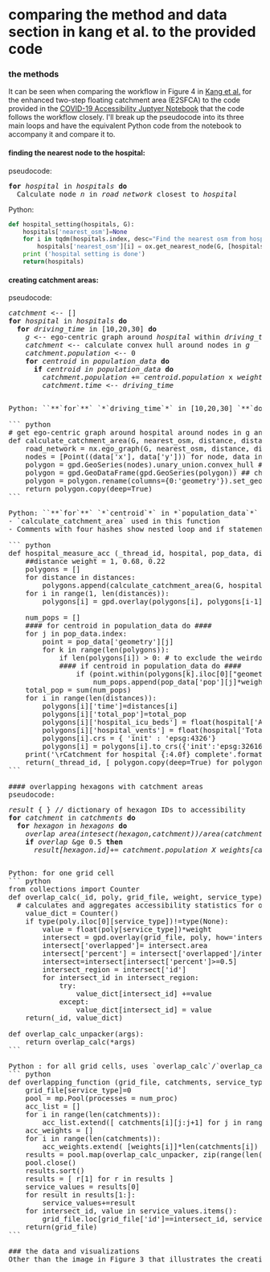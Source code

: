 # comparing the method and data section in kang et al. to the provided code

### the methods
It can be seen when comparing the workflow in Figure 4 in [Kang et al.](https://ij-healthgeographics.biomedcentral.com/articles/10.1186/s12942-020-00229-x) for the enhanced two-step floating catchment area (E2SFCA) to the code provided in the [COVID-19 Accessibility Juptyer Notebook](https://cybergisxhub.cigi.illinois.edu/notebook/rapidly-measuring-spatial-accessibility-of-covid-19-healthcare-resources-a-case-study-of-illinois-usa/) that the code follows the workflow closely. I'll break up the pseudocode into its three main loops and have the equivalent Python code from the notebook to accompany it and compare it to.

#### finding the nearest node to the hospital:
pseudocode:
<pre>
<b>for</b> <i>hospital</i> in <i>hospitals</i> <b>do</b>
  Calculate node <i>n</i> in <i>road_network</i> closest to <i>hospital</i>
</pre>

Python:
``` python
def hospital_setting(hospitals, G):
    hospitals['nearest_osm']=None
    for i in tqdm(hospitals.index, desc="Find the nearest osm from hospitals", position=0):
        hospitals['nearest_osm'][i] = ox.get_nearest_node(G, [hospitals['Y'][i], hospitals['X'][i]], method='euclidean') # find the nearest node from hospital location
    print ('hospital setting is done')
    return(hospitals)
```

#### creating catchment areas:
pseudocode:
<pre>
<i>catchment</i> <-- []
<b>for</b> <i>hospital</i> in <i>hospitals</i> <b>do</b>
  <b>for</b> <i>driving_time</i> in [10,20,30] <b>do</b>
    <i>g</i> <-- ego-centric graph around <i>hospital</i> within <i>driving_time</i>
    <i>catchment</i> <-- calculate convex hull around nodes in <i>g</i>
    <i>catchment.population</i> <-- 0
    <b>for</b> <i>centroid</i> in <i>population_data</i> <b>do</b>
      <b>if</b> <i>centroid in population_data</i> <b>do</b>
        <i>catchment.population</i> += <i>centroid.population</i> x <i>weights[driving_time]</i>
        <i>catchment.time</i> <-- <i>driving_time</i>
<pre>

Python: ``**`for`**` `*`driving_time`*` in [10,20,30] `**`do`**``

``` python
# get ego-centric graph around hospital around nodes in g and calculate convex hull around nodes in g
def calculate_catchment_area(G, nearest_osm, distance, distance_unit = "time"):
    road_network = nx.ego_graph(G, nearest_osm, distance, distance=distance_unit)
    nodes = [Point((data['x'], data['y'])) for node, data in road_network.nodes(data=True)]
    polygon = gpd.GeoSeries(nodes).unary_union.convex_hull ## to create convex hull
    polygon = gpd.GeoDataFrame(gpd.GeoSeries(polygon)) ## change polygon to geopandas
    polygon = polygon.rename(columns={0:'geometry'}).set_geometry('geometry')
    return polygon.copy(deep=True)
```

Python: ``**`for`**` `*`centroid`*` in *`population_data`*` `**`do`**``
- `calculate_catchment_area` used in this function
- Comments with four hashes show nested loop and if statement from pseudocode.

``` python
def hospital_measure_acc (_thread_id, hospital, pop_data, distances, weights):
    ##distance weight = 1, 0.68, 0.22
    polygons = []
    for distance in distances:
        polygons.append(calculate_catchment_area(G, hospital['nearest_osm'],distance))
    for i in range(1, len(distances)):
        polygons[i] = gpd.overlay(polygons[i], polygons[i-1], how="difference")

    num_pops = []
    #### for centroid in population_data do ####
    for j in pop_data.index:
        point = pop_data['geometry'][j]
        for k in range(len(polygons)):
            if len(polygons[i]) > 0: # to exclude the weirdo (convex hull is not polygon)
            #### if centroid in population_data do ####
                if (point.within(polygons[k].iloc[0]["geometry"])):
                    num_pops.append(pop_data['pop'][j]*weights[k])  
    total_pop = sum(num_pops)
    for i in range(len(distances)):
        polygons[i]['time']=distances[i]
        polygons[i]['total_pop']=total_pop
        polygons[i]['hospital_icu_beds'] = float(hospital['Adult ICU'])/polygons[i]['total_pop'] # proportion of # of beds over pops in 10 mins
        polygons[i]['hospital_vents'] = float(hospital['Total Vent'])/polygons[i]['total_pop'] # proportion of # of beds over pops in 10 mins
        polygons[i].crs = { 'init' : 'epsg:4326'}
        polygons[i] = polygons[i].to_crs({'init':'epsg:32616'})
    print('\rCatchment for hospital {:4.0f} complete'.format(_thread_id), end="")
    return(_thread_id, [ polygon.copy(deep=True) for polygon in polygons ])
```

#### overlapping hexagons with catchment areas
pseudocode:
<pre>
<i>result</i> { } // dictionary of hexagon IDs to accessibility
<b>for</b> <i>catchment</i> in <i>catchments</i> <b>do</b>
  <b>for</b> <i>hexagon</i> in <i>hexagons</i> <b>do</b>
    <i>overlap</i> <i>area(intesect(hexagon,catchment))/area(catchment)</i>
    <b>if</b> <i>overlap</i> &ge 0.5 <b>then</b>
      <i>result[hexagon.id]</i>+= <i>catchment.population X weights[catchment.time]</i>
<pre>

Python: for one grid cell
``` python
from collections import Counter
def overlap_calc(_id, poly, grid_file, weight, service_type):
  # calculates and aggregates accessibility statistics for one catchment on grid file
    value_dict = Counter()
    if type(poly.iloc[0][service_type])!=type(None):           
        value = float(poly[service_type])*weight
        intersect = gpd.overlay(grid_file, poly, how='intersection')
        intersect['overlapped']= intersect.area
        intersect['percent'] = intersect['overlapped']/intersect['area']
        intersect=intersect[intersect['percent']>=0.5]
        intersect_region = intersect['id']
        for intersect_id in intersect_region:
            try:
                value_dict[intersect_id] +=value
            except:
                value_dict[intersect_id] = value
    return(_id, value_dict)

def overlap_calc_unpacker(args):
    return overlap_calc(*args)
```

Python : for all grid cells, uses `overlap_calc`/`overlap_calc_unpacker`
``` python
def overlapping_function (grid_file, catchments, service_type, weights, num_proc = 4):
    grid_file[service_type]=0
    pool = mp.Pool(processes = num_proc)
    acc_list = []
    for i in range(len(catchments)):
        acc_list.extend([ catchments[i][j:j+1] for j in range(len(catchments[i])) ])
    acc_weights = []
    for i in range(len(catchments)):
        acc_weights.extend( [weights[i]]*len(catchments[i]) )
    results = pool.map(overlap_calc_unpacker, zip(range(len(acc_list)), acc_list, itertools.repeat(grid_file), acc_weights, itertools.repeat(service_type)))
    pool.close()
    results.sort()
    results = [ r[1] for r in results ]
    service_values = results[0]
    for result in results[1:]:
        service_values+=result
    for intersect_id, value in service_values.items():
        grid_file.loc[grid_file['id']==intersect_id, service_type] += value
    return(grid_file)
```

### the data and visualizations
Other than the image in Figure 3 that illustrates the creation of catchment areas shared, the research paper shares none of its figures with the Jupyter Notebook associated with the research. The notebook produces none of the maps or graphs present in the paper. And other than the network which is downloaded using OSMnx and prepared for analysis within the notebook, data collection and processing is mostly absent from the Jupyter Notebook. For example, it was mentioned in the paper that the 2018 American Community Survey 5-year detail table for Illinois' census tracts was obtained through an API, though neither this process nor the processing of this data was shown in the notebook. It was also noted in the paper that certain types of hospitals were excluded from the analysis but the filtering of the hospital dataset was not shown.
